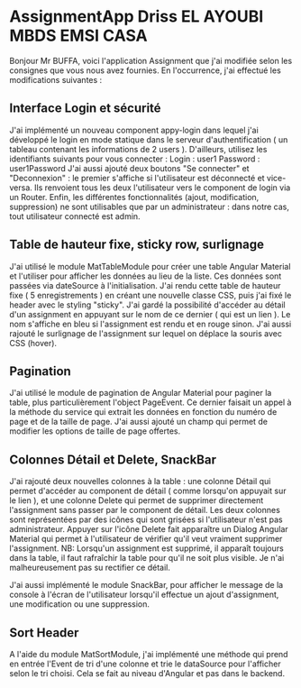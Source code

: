 # AssignmentApp Driss EL AYOUBI MBDS EMSI CASA

Bonjour Mr BUFFA, voici l'application Assignment que j'ai modifiée selon les consignes que vous nous avez fournies. En l'occurrence, j'ai effectué les modifications suivantes :

## Interface Login et sécurité

J'ai implémenté un nouveau component appy-login dans lequel j'ai développé le login en mode statique dans le serveur d'authentification ( un tableau contenant les informations de 2 users ). D'ailleurs, utilisez les identifiants suivants pour vous connecter : Login : user1
                                                                                Password : user1Password
J'ai aussi ajouté deux boutons "Se connecter" et "Deconnexion" : le premier s'affiche si l'utilisateur est déconnecté et vice-versa. Ils renvoient tous les deux l'utilisateur vers le component de login via un Router.
Enfin, les différentes fonctionnalités (ajout, modification, suppression) ne sont utilisables que par un administrateur : dans notre cas, tout utilisateur connecté est admin.

## Table de hauteur fixe, sticky row, surlignage

J'ai utilisé le module MatTableModule pour créer une table Angular Material et l'utiliser pour afficher les données au lieu de la liste. Ces données sont passées via dateSource à l'initialisation.
J'ai rendu cette table de hauteur fixe ( 5 enregistrements ) en créant une nouvelle classe CSS, puis j'ai fixé le header avec le styling "sticky".
J'ai gardé la possibilité d'accéder au détail d'un assignment en appuyant sur le nom de ce dernier ( qui est un lien ).
Le nom s'affiche en bleu si l'assignment est rendu et en rouge sinon.
J'ai aussi rajouté le surlignage de l'assignment sur lequel on déplace la souris avec CSS (hover).

## Pagination

J'ai utilisé le module de pagination de Angular Material pour paginer la table, plus particulièrement l'object PageEvent. Ce dernier faisait un appel à la méthode du service qui extrait les données en fonction du numéro de page et de la taille de page. J'ai aussi ajouté un champ qui permet de modifier les options de taille de page offertes.

## Colonnes Détail et Delete, SnackBar

J'ai rajouté deux nouvelles colonnes à la table : une colonne Détail qui permet d'accéder au component de détail ( comme lorsqu'on appuyait sur le lien ), et une colonne Delete qui permet de supprimer directement l'assignment sans passer par le component de détail. Les deux colonnes sont représentées par des icônes qui sont grisées si l'utilisateur n'est pas administrateur. Appuyer sur l'icône Delete fait apparaître un Dialog Angular Material qui permet à l'utilisateur de vérifier qu'il veut vraiment supprimer l'assignment.
NB: Lorsqu'un assignment est supprimé, il apparaît toujours dans la table, il faut rafraîchir la table pour qu'il ne soit plus visible. Je n'ai malheureusement pas su rectifier ce détail.

J'ai aussi implémenté le module SnackBar, pour afficher le message de la console à l'écran de l'utilisateur lorsqu'il effectue un ajout d'assignment, une modification ou une suppression.

## Sort Header

A l'aide du module MatSortModule, j'ai implémenté une méthode qui prend en entrée l'Event de tri d'une colonne et trie le dataSource pour l'afficher selon le tri choisi. Cela se fait au niveau d'Angular et pas dans le backend.
